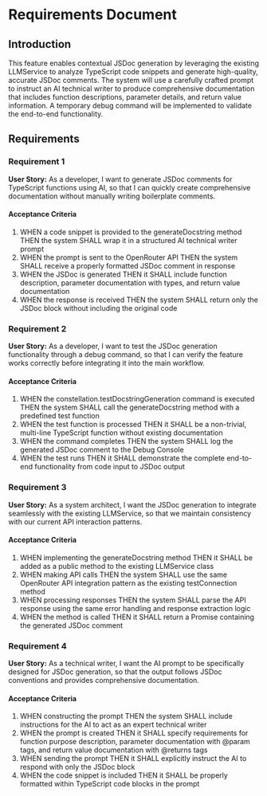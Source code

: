 # Requirements Document

## Introduction

This feature enables contextual JSDoc generation by leveraging the existing LLMService to analyze TypeScript code snippets and generate high-quality, accurate JSDoc comments. The system will use a carefully crafted prompt to instruct an AI technical writer to produce comprehensive documentation that includes function descriptions, parameter details, and return value information. A temporary debug command will be implemented to validate the end-to-end functionality.

## Requirements

### Requirement 1

**User Story:** As a developer, I want to generate JSDoc comments for TypeScript functions using AI, so that I can quickly create comprehensive documentation without manually writing boilerplate comments.

#### Acceptance Criteria

1. WHEN a code snippet is provided to the generateDocstring method THEN the system SHALL wrap it in a structured AI technical writer prompt
2. WHEN the prompt is sent to the OpenRouter API THEN the system SHALL receive a properly formatted JSDoc comment in response
3. WHEN the JSDoc is generated THEN it SHALL include function description, parameter documentation with types, and return value documentation
4. WHEN the response is received THEN the system SHALL return only the JSDoc block without including the original code

### Requirement 2

**User Story:** As a developer, I want to test the JSDoc generation functionality through a debug command, so that I can verify the feature works correctly before integrating it into the main workflow.

#### Acceptance Criteria

1. WHEN the constellation.testDocstringGeneration command is executed THEN the system SHALL call the generateDocstring method with a predefined test function
2. WHEN the test function is processed THEN it SHALL be a non-trivial, multi-line TypeScript function without existing documentation
3. WHEN the command completes THEN the system SHALL log the generated JSDoc comment to the Debug Console
4. WHEN the test runs THEN it SHALL demonstrate the complete end-to-end functionality from code input to JSDoc output

### Requirement 3

**User Story:** As a system architect, I want the JSDoc generation to integrate seamlessly with the existing LLMService, so that we maintain consistency with our current API interaction patterns.

#### Acceptance Criteria

1. WHEN implementing the generateDocstring method THEN it SHALL be added as a public method to the existing LLMService class
2. WHEN making API calls THEN the system SHALL use the same OpenRouter API integration pattern as the existing testConnection method
3. WHEN processing responses THEN the system SHALL parse the API response using the same error handling and response extraction logic
4. WHEN the method is called THEN it SHALL return a Promise<string> containing the generated JSDoc comment

### Requirement 4

**User Story:** As a technical writer, I want the AI prompt to be specifically designed for JSDoc generation, so that the output follows JSDoc conventions and provides comprehensive documentation.

#### Acceptance Criteria

1. WHEN constructing the prompt THEN the system SHALL include instructions for the AI to act as an expert technical writer
2. WHEN the prompt is created THEN it SHALL specify requirements for function purpose description, parameter documentation with @param tags, and return value documentation with @returns tags
3. WHEN sending the prompt THEN it SHALL explicitly instruct the AI to respond with only the JSDoc block
4. WHEN the code snippet is included THEN it SHALL be properly formatted within TypeScript code blocks in the prompt